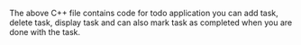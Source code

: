The above C++ file contains code for todo application you can add task, delete task, display task and can also mark task as completed when you are done with the task. 
